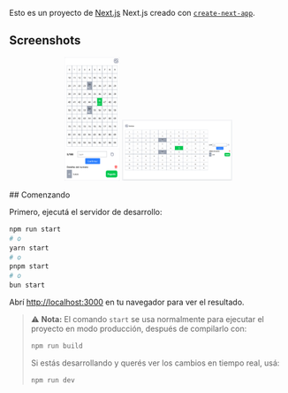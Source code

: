 Esto es un proyecto de [Next.js](https://nextjs.org) Next.js creado con [`create-next-app`](https://nextjs.org/docs/app/api-reference/cli/create-next-app).

## Screenshots

<p align="center">
  <img src="images/phone.png" alt="phone" width="100"/>
  <img src="images/pc.png" alt="pc" width="200"/>
</p>
## Comenzando

Primero, ejecutá el servidor de desarrollo:

```bash
npm run start
# o
yarn start
# o
pnpm start
# o
bun start
```

Abrí [http://localhost:3000](http://localhost:3000) en tu navegador para ver el resultado.

> ⚠️ **Nota:** El comando `start` se usa normalmente para ejecutar el proyecto en modo producción, después de compilarlo con:
>
> ```bash
> npm run build
> ```
>
> Si estás desarrollando y querés ver los cambios en tiempo real, usá:
>
> ```bash
> npm run dev
> ```

